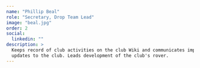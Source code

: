 ```yaml
---
name: "Phillip Beal"
role: "Secretary, Drop Team Lead"
image: "beal.jpg"
order: 2
social:
  linkedin: ""
description: >
  Keeps record of club activities on the club Wiki and communicates important
  updates to the club. Leads development of the club's rover.
---
```

